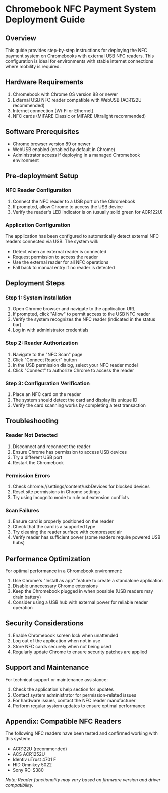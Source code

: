 # Chromebook NFC Payment System Deployment Guide

## Overview

This guide provides step-by-step instructions for deploying the NFC payment system on Chromebooks with external USB NFC readers. This configuration is ideal for environments with stable internet connections where mobility is required.

## Hardware Requirements

1. Chromebook with Chrome OS version 88 or newer
2. External USB NFC reader compatible with WebUSB (ACR122U recommended)
3. Internet connection (Wi-Fi or Ethernet)
4. NFC cards (MIFARE Classic or MIFARE Ultralight recommended)

## Software Prerequisites

- Chrome browser version 89 or newer
- WebUSB enabled (enabled by default in Chrome)
- Administrator access if deploying in a managed Chromebook environment

## Pre-deployment Setup

### NFC Reader Configuration

1. Connect the NFC reader to a USB port on the Chromebook
2. If prompted, allow Chrome to access the USB device
3. Verify the reader's LED indicator is on (usually solid green for ACR122U)

### Application Configuration

The application has been configured to automatically detect external NFC readers connected via USB. The system will:

- Detect when an external reader is connected
- Request permission to access the reader
- Use the external reader for all NFC operations
- Fall back to manual entry if no reader is detected

## Deployment Steps

### Step 1: System Installation

1. Open Chrome browser and navigate to the application URL
2. If prompted, click "Allow" to permit access to the USB NFC reader
3. Verify the system recognizes the NFC reader (indicated in the status bar)
4. Log in with administrator credentials

### Step 2: Reader Authorization

1. Navigate to the "NFC Scan" page
2. Click "Connect Reader" button
3. In the USB permission dialog, select your NFC reader model
4. Click "Connect" to authorize Chrome to access the reader

### Step 3: Configuration Verification

1. Place an NFC card on the reader
2. The system should detect the card and display its unique ID
3. Verify the card scanning works by completing a test transaction

## Troubleshooting

### Reader Not Detected

1. Disconnect and reconnect the reader
2. Ensure Chrome has permission to access USB devices
3. Try a different USB port
4. Restart the Chromebook

### Permission Errors

1. Check chrome://settings/content/usbDevices for blocked devices
2. Reset site permissions in Chrome settings
3. Try using Incognito mode to rule out extension conflicts

### Scan Failures

1. Ensure card is properly positioned on the reader
2. Check that the card is a supported type
3. Try cleaning the reader surface with compressed air
4. Verify reader has sufficient power (some readers require powered USB hubs)

## Performance Optimization

For optimal performance in a Chromebook environment:

1. Use Chrome's "Install as app" feature to create a standalone application
2. Disable unnecessary Chrome extensions
3. Keep the Chromebook plugged in when possible (USB readers may drain battery)
4. Consider using a USB hub with external power for reliable reader operation

## Security Considerations

1. Enable Chromebook screen lock when unattended
2. Log out of the application when not in use
3. Store NFC cards securely when not being used
4. Regularly update Chrome to ensure security patches are applied

## Support and Maintenance

For technical support or maintenance assistance:

1. Check the application's help section for updates
2. Contact system administrator for permission-related issues
3. For hardware issues, contact the NFC reader manufacturer
4. Perform regular system updates to ensure optimal performance

## Appendix: Compatible NFC Readers

The following NFC readers have been tested and confirmed working with this system:

- ACR122U (recommended)
- ACS ACR1252U
- Identiv uTrust 4701 F
- HID Omnikey 5022
- Sony RC-S380

*Note: Reader functionality may vary based on firmware version and driver compatibility.*